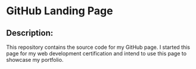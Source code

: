 # GitHub Landing Page

## Description: 
This repository contains the source code for my GitHub page.  I started this page for my web development certification and intend to use this page to showcase my portfolio.